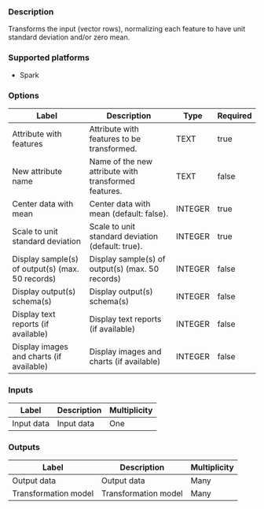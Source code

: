 ###  Description
Transforms the input (vector rows), normalizing each feature to have unit standard deviation and/or zero mean.

###  Supported platforms
* Spark

###  Options
| Label | Description | Type | Required |
|---|---|---|---|
| Attribute with features | Attribute with features to be transformed. | TEXT | true |
| New attribute name | Name of the new attribute with transformed features. | TEXT | false |
| Center data with mean | Center data with mean (default: false). | INTEGER | true |
| Scale to unit standard deviation | Scale to unit standard deviation (default: true). | INTEGER | true |
| Display sample(s) of output(s) (max. 50 records) | Display sample(s) of output(s) (max. 50 records) | INTEGER | false |
| Display output(s) schema(s) | Display output(s) schema(s) | INTEGER | false |
| Display text reports (if available) | Display text reports (if available) | INTEGER | false |
| Display images and charts (if available) | Display images and charts (if available) | INTEGER | false |

###  Inputs
| Label | Description | Multiplicity |
|---|---|---|
| Input data | Input data | One |

###  Outputs
| Label | Description | Multiplicity |
|---|---|---|
| Output data | Output data | Many |
| Transformation model | Transformation model | Many |

